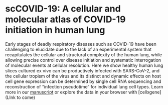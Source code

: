 # scCOVID-19: A cellular and molecular atlas of COVID-19 initiation in human lung
Early stages of deadly respiratory diseases such as COVID-19 have been challenging to elucidate due to the lack of an experimental system that recapitulates the cellular and structural complexity of the human lung, while allowing precise control over disease initiation and systematic interrogation of molecular events at cellular resolution. Here we show healthy human lung slices cultured ex vivo can be productively infected with SARS-CoV-2, and the cellular tropism of the virus and its distinct and dynamic effects on host cell gene expression can be determined by single cell RNA sequencing and reconstruction of “infection pseudotime” for individual lung cell types. Learn more in our [manuscript](https://www.biorxiv.org/content/10.1101/2022.05.10.491266v1) or explore the data in your browser with [cellxgene](LInk to come)
